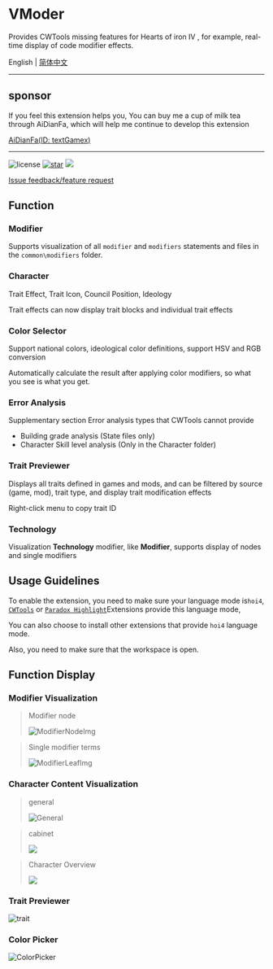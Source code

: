 # VModer

Provides CWTools missing features for Hearts of iron IV , for example, real-time display of code modifier effects.

English | [简体中文](VModer.Extensions/client/README.md)

---

## sponsor

If you feel this extension helps you, You can buy me a cup of milk tea through AiDianFa, which will help me continue to develop this extension

[AiDianFa(ID: textGamex)](https://afdian.com/a/textGamex)

---

![license](https://img.shields.io/github/license/textGamex/Vmoder?style=for-the-badge&color=blue)
[![star](https://img.shields.io/github/stars/textGamex/vmoder?style=for-the-badge)](https://github.com/textGamex/VModer)
![](https://img.shields.io/badge/Language-CSharp-blue?style=for-the-badge)

[Issue feedback/feature request](https://github.com/textGamex/VModer/issues/new)

## Function

### Modifier

Supports visualization of all `modifier` and `modifiers` statements and files in the `common\modifiers` folder.

### Character

Trait Effect, Trait Icon, Council Position, Ideology

Trait effects can now display trait blocks and individual trait effects

### Color Selector

Support national colors, ideological color definitions, support HSV and RGB conversion

Automatically calculate the result after applying color modifiers, so what you see is what you get.

### Error Analysis

Supplementary section Error analysis types that CWTools cannot provide

- Building grade analysis (State files only)
- Character Skill level analysis (Only in the Character folder)

### Trait Previewer

Displays all traits defined in games and mods, and can be filtered by source (game, mod), trait type, and display trait modification effects

Right-click menu to copy trait ID

### Technology 

Visualization **Technology** modifier, like **Modifier**, supports display of nodes and single modifiers

## Usage Guidelines

To enable the extension, you need to make sure your language mode is`hoi4`, [`CWTools`](https://marketplace.visualstudio.com/items?itemName=tboby.cwtools-vscode)
or [`Paradox Highlight`](https://marketplace.visualstudio.com/items?itemName=dragon-archer.paradox-highlight)Extensions provide this language mode,

You can also choose to install other extensions that provide `hoi4` language mode.

Also, you need to make sure that the workspace is open.

## Function Display

### Modifier Visualization

> Modifier node
> 
>![ModifierNodeImg](https://www.helloimg.com/i/2025/01/18/678a838fd83d0.png)

> Single modifier terms
> 
>![ModifierLeafImg](https://www.helloimg.com/i/2025/01/18/678a838fdb9e0.png)

### Character Content Visualization

>general
> 
>![General](https://www.helloimg.com/i/2025/01/18/678a83903e74b.png)

>cabinet
> 
>![](https://www.helloimg.com/i/2025/01/18/678a8390052ea.png)

> Character Overview
> 
>![](https://www.helloimg.com/i/2025/01/18/678a83910610a.png)

### Trait Previewer

![trait](https://www.helloimg.com/i/2025/03/12/67d18f36cdfaf.png)

### Color Picker

![ColorPicker](https://www.helloimg.com/i/2025/01/18/678b34fe8e854.png)



